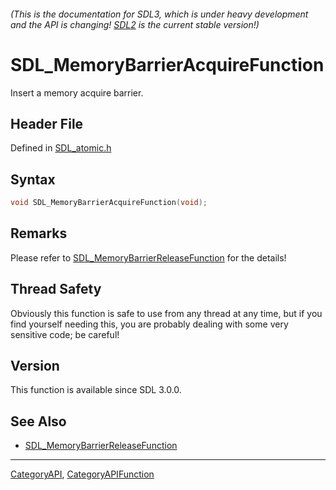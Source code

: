 ###### (This is the documentation for SDL3, which is under heavy development and the API is changing! [SDL2](https://wiki.libsdl.org/SDL2/) is the current stable version!)
# SDL_MemoryBarrierAcquireFunction

Insert a memory acquire barrier.

## Header File

Defined in [SDL_atomic.h](https://github.com/libsdl-org/SDL/blob/main/include/SDL3/SDL_atomic.h)

## Syntax

```c
void SDL_MemoryBarrierAcquireFunction(void);

```

## Remarks

Please refer to
[SDL_MemoryBarrierReleaseFunction](SDL_MemoryBarrierReleaseFunction) for
the details!

## Thread Safety

Obviously this function is safe to use from any thread at any time, but if
you find yourself needing this, you are probably dealing with some very
sensitive code; be careful!

## Version

This function is available since SDL 3.0.0.

## See Also

* [SDL_MemoryBarrierReleaseFunction](SDL_MemoryBarrierReleaseFunction)

----
[CategoryAPI](CategoryAPI), [CategoryAPIFunction](CategoryAPIFunction)

